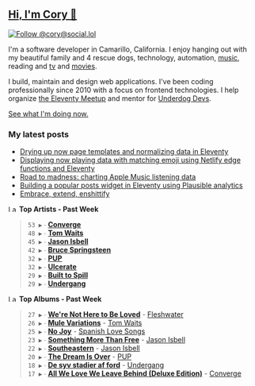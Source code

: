 ## [Hi, I'm Cory 👋](https://coryd.dev)

[![Follow @cory@social.lol](https://img.shields.io/mastodon/follow/109606224363698309?domain=https%3A%2F%2Fsocial.lol&style=for-the-badge&logo=Mastodon&logoColor=white&labelColor=6364FF)](https://social.lol/@cory)

I'm a software developer in Camarillo, California. I enjoy hanging out with my beautiful family and 4 rescue dogs, technology, automation, <a href="https://www.last.fm/user/cdrn_" target="_blank" rel="noopener noreferrer">music</a>, reading and <a href="https://trakt.tv/users/cdransf" target="_blank" rel="noopener noreferrer">tv</a> and <a href="https://letterboxd.com/cdme" target="_blank" rel="noopener noreferrer">movies</a>.

I build, maintain and design web applications. I've been coding professionally since 2010 with a focus on frontend technologies. I help organize [the Eleventy Meetup](https://11tymeetup.dev/) and mentor for [Underdog Devs](https://www.underdogdevs.org/).

[See what I'm doing now.](https://coryd.dev/now)

### My latest posts
<!-- BLOGPOSTS:START -->
- [Drying up now page templates and normalizing data in Eleventy](https://coryd.dev/posts/2023/drying-up-now-page-templates-eleventy/)
- [Displaying now playing data with matching emoji using Netlify edge functions and Eleventy](https://coryd.dev/posts/2023/now-playing-eleventy-netlify-edge-functions-emoji/)
- [Road to madness: charting Apple Music listening data](https://coryd.dev/posts/2023/road-to-madness-apple-music-charts/)
- [Building a popular posts widget in Eleventy using Plausible analytics](https://coryd.dev/posts/2023/popular-posts-widget-using-eleventy-plausible/)
- [Embrace, extend, enshittify](https://coryd.dev/posts/2023/embrace-extend-enshittify/)
<!-- BLOGPOSTS:END -->

<!--START_LASTFM_ARTISTS:{"period": "7day", "rows": 8}-->
<a href="https://last.fm" target="_blank"><img src="https://user-images.githubusercontent.com/17434202/215290617-e793598d-d7c9-428f-9975-156db1ba89cc.svg" alt="Last.fm Logo" width="18" height="13"/></a> **Top Artists - Past Week**

> `53 ▶️` ∙ **[Converge](https://www.last.fm/music/Converge)**<br/>
> `48 ▶️` ∙ **[Tom Waits](https://www.last.fm/music/Tom+Waits)**<br/>
> `45 ▶️` ∙ **[Jason Isbell](https://www.last.fm/music/Jason+Isbell)**<br/>
> `42 ▶️` ∙ **[Bruce Springsteen](https://www.last.fm/music/Bruce+Springsteen)**<br/>
> `32 ▶️` ∙ **[PUP](https://www.last.fm/music/PUP)**<br/>
> `32 ▶️` ∙ **[Ulcerate](https://www.last.fm/music/Ulcerate)**<br/>
> `29 ▶️` ∙ **[Built to Spill](https://www.last.fm/music/Built+to+Spill)**<br/>
> `29 ▶️` ∙ **[Undergang](https://www.last.fm/music/Undergang)**<br/>
<!--END_LASTFM_ARTISTS-->

<!--START_LASTFM_ALBUMS:{"period": "7day", "rows": 8}-->
<a href="https://last.fm" target="_blank"><img src="https://user-images.githubusercontent.com/17434202/215290617-e793598d-d7c9-428f-9975-156db1ba89cc.svg" alt="Last.fm Logo" width="18" height="13"/></a> **Top Albums - Past Week**

> `27 ▶️` ∙ **[We're Not Here to Be Loved](https://www.last.fm/music/Fleshwater/We%27re+Not+Here+to+Be+Loved)** - [Fleshwater](https://www.last.fm/music/Fleshwater)<br/>
> `26 ▶️` ∙ **[Mule Variations](https://www.last.fm/music/Tom+Waits/Mule+Variations)** - [Tom Waits](https://www.last.fm/music/Tom+Waits)<br/>
> `25 ▶️` ∙ **[No Joy](https://www.last.fm/music/Spanish+Love+Songs/No+Joy)** - [Spanish Love Songs](https://www.last.fm/music/Spanish+Love+Songs)<br/>
> `23 ▶️` ∙ **[Something More Than Free](https://www.last.fm/music/Jason+Isbell/Something+More+Than+Free)** - [Jason Isbell](https://www.last.fm/music/Jason+Isbell)<br/>
> `22 ▶️` ∙ **[Southeastern](https://www.last.fm/music/Jason+Isbell/Southeastern)** - [Jason Isbell](https://www.last.fm/music/Jason+Isbell)<br/>
> `20 ▶️` ∙ **[The Dream Is Over](https://www.last.fm/music/PUP/The+Dream+Is+Over)** - [PUP](https://www.last.fm/music/PUP)<br/>
> `18 ▶️` ∙ **[De syv stadier af ford](https://www.last.fm/music/Undergang/De+syv+stadier+af+ford)** - [Undergang](https://www.last.fm/music/Undergang)<br/>
> `17 ▶️` ∙ **[All We Love We Leave Behind (Deluxe Edition)](https://www.last.fm/music/Converge/All+We+Love+We+Leave+Behind+(Deluxe+Edition))** - [Converge](https://www.last.fm/music/Converge)<br/>
<!--END_LASTFM_ALBUMS-->
